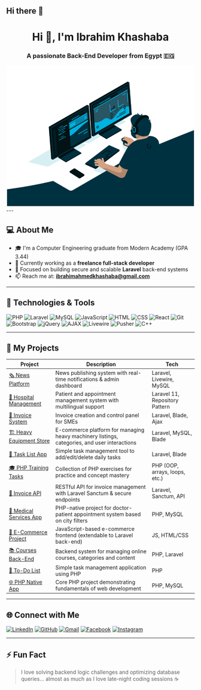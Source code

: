 ## Hi there 👋
<h1 align="center">Hi 👋, I'm Ibrahim Khashaba</h1>
<h3 align="center">A passionate Back-End Developer from Egypt 🇪🇬</h3>
<div align="center">
  <img src="./assets/imgs/code.gif" width="500" />
</div>
---

## 💻 About Me

- 🎓 I'm a Computer Engineering graduate from Modern Academy (GPA 3.44)
- 💼 Currently working as a **freelance full-stack developer**
- 🚀 Focused on building secure and scalable **Laravel** back-end systems
- 📫 Reach me at: **ibrahimahmedkhashaba@gmail.com**

---

## 🔧 Technologies & Tools

![PHP](https://img.shields.io/badge/-PHP-777BB4?style=flat&logo=php&logoColor=white)
![Laravel](https://img.shields.io/badge/-Laravel-F55247?style=flat&logo=laravel&logoColor=white)
![MySQL](https://img.shields.io/badge/-MySQL-4479A1?style=flat&logo=mysql&logoColor=white)
![JavaScript](https://img.shields.io/badge/-JavaScript-F7DF1E?style=flat&logo=javascript&logoColor=black)
![HTML](https://img.shields.io/badge/-HTML5-E34F26?style=flat&logo=html5&logoColor=white)
![CSS](https://img.shields.io/badge/-CSS3-1572B6?style=flat&logo=css3&logoColor=white)
![React](https://img.shields.io/badge/-React-61DAFB?style=flat&logo=react&logoColor=black)
![Git](https://img.shields.io/badge/-Git-F05032?style=flat&logo=git&logoColor=white)
![Bootstrap](https://img.shields.io/badge/-Bootstrap-7952B3?style=flat&logo=bootstrap&logoColor=white)
![jQuery](https://img.shields.io/badge/-jQuery-0769AD?style=flat&logo=jquery&logoColor=white)
![AJAX](https://img.shields.io/badge/-AJAX-005571?style=flat&logo=xml&logoColor=white)
![Livewire](https://img.shields.io/badge/-Livewire-4E5D94?style=flat&logo=laravel&logoColor=white)
![Pusher](https://img.shields.io/badge/-Pusher-1F74BD?style=flat&logo=pusher&logoColor=white)
![C++](https://img.shields.io/badge/-C++-00599C?style=flat&logo=c%2b%2b&logoColor=white)


---

## 📂 My Projects

| Project | Description | Tech |
|--------|-------------|------|
| [🗞️ News Platform](https://github.com/IbrahimAhmedKhashaba/news) | News publishing system with real-time notifications & admin dashboard | Laravel, Livewire, MySQL |
| [🏥 Hospital Management](https://github.com/IbrahimAhmedKhashaba/hospitals) | Patient and appointment management system with multilingual support | Laravel 11, Repository Pattern |
| [📄 Invoice System](https://github.com/IbrahimAhmedKhashaba/Invoices-project) | Invoice creation and control panel for SMEs | Laravel, Blade, Ajax |
| [🏗️ Heavy Equipment Store](https://github.com/IbrahimAhmedKhashaba/heavy-equipment-store) | E-commerce platform for managing heavy machinery listings, categories, and user interactions | Laravel, MySQL, Blade |
| [📝 Task List App](https://github.com/IbrahimAhmedKhashaba/task_list) | Simple task management tool to add/edit/delete daily tasks | Laravel, Blade |
| [🎓 PHP Training Tasks](https://github.com/IbrahimAhmedKhashaba/php_training_tasks) | Collection of PHP exercises for practice and concept mastery | PHP (OOP, arrays, loops, etc.) |
| [🧾 Invoice API](https://github.com/IbrahimAhmedKhashaba/apiInvoices) | RESTful API for invoice management with Laravel Sanctum & secure endpoints | Laravel, Sanctum, API |
| [💉 Medical Services App](https://github.com/IbrahimAhmedKhashaba/medical-services) | PHP-native project for doctor-patient appointment system based on city filters | PHP, MySQL |
| [🛒 E-Commerce Project](https://github.com/IbrahimAhmedKhashaba/e-commerce-project) | JavaScript-based e-commerce frontend (extendable to Laravel back-end) | JS, HTML/CSS |
| [📚 Courses Back-End](https://github.com/IbrahimAhmedKhashaba/courses-back-end-) | Backend system for managing online courses, categories and content | PHP, Laravel |
| [📝 To-Do List](https://github.com/IbrahimAhmedKhashaba/toDOList) | Simple task management application using PHP | PHP |
| [🌐 PHP Native App](https://github.com/IbrahimAhmedKhashaba/php-native) | Core PHP project demonstrating fundamentals of web development | PHP, MySQL |

---

## 🌐 Connect with Me

[![LinkedIn](https://img.shields.io/badge/-LinkedIn-0077B5?style=flat&logo=linkedin&logoColor=white)](https://www.linkedin.com/in/ibrahimahmedkhashaba)
[![GitHub](https://img.shields.io/badge/-GitHub-181717?style=flat&logo=github&logoColor=white)](https://github.com/IbrahimAhmedKhashaba)
[![Gmail](https://img.shields.io/badge/-Gmail-EA4335?style=flat&logo=gmail&logoColor=white)](mailto:ibrahimahmedkhashaba@gmail.com)
[![Facebook](https://img.shields.io/badge/-Facebook-1877F2?style=flat&logo=facebook&logoColor=white)](https://www.facebook.com/ibrahim.khashaba.969)
[![Instagram](https://img.shields.io/badge/-Instagram-E4405F?style=flat&logo=instagram&logoColor=white)](https://www.instagram.com/f4brey/)

---

## ⚡ Fun Fact
> I love solving backend logic challenges and optimizing database queries... almost as much as I love late-night coding sessions ☕
